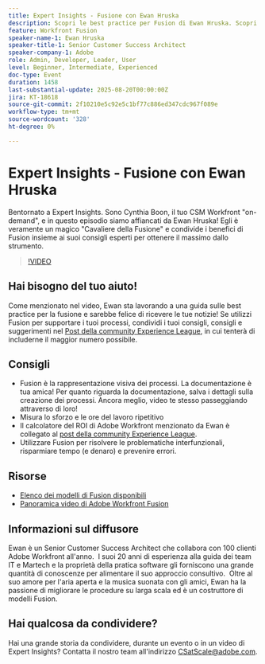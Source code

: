 ```yaml
---
title: Expert Insights - Fusione con Ewan Hruska
description: Scopri le best practice per Fusion di Ewan Hruska. Scopri come documentare, ottimizzare e scalare i flussi di lavoro con Adobe Workfront Fusion per ottimizzarne l’efficienza.
feature: Workfront Fusion
speaker-name-1: Ewan Hruska
speaker-title-1: Senior Customer Success Architect
speaker-company-1: Adobe
role: Admin, Developer, Leader, User
level: Beginner, Intermediate, Experienced
doc-type: Event
duration: 1458
last-substantial-update: 2025-08-20T00:00:00Z
jira: KT-18618
source-git-commit: 2f10210e5c92e5c1bf77c886ed347cdc967f089e
workflow-type: tm+mt
source-wordcount: '328'
ht-degree: 0%

---
```



# Expert Insights - Fusione con Ewan Hruska

Bentornato a Expert Insights.  Sono Cynthia Boon, il tuo CSM Workfront &quot;on-demand&quot;, e in questo episodio siamo affiancati da Ewan Hruska! Egli è veramente un magico &quot;Cavaliere della Fusione&quot; e condivide i benefici di Fusion insieme ai suoi consigli esperti per ottenere il massimo dallo strumento.

>[!VIDEO](https://video.tv.adobe.com/v/3469896/?learn=on&enablevpops)

## Hai bisogno del tuo aiuto!

Come menzionato nel video, Ewan sta lavorando a una guida sulle best practice per la fusione e sarebbe felice di ricevere le tue notizie!  Se utilizzi Fusion per supportare i tuoi processi, condividi i tuoi consigli, consigli e suggerimenti nel [Post della community Experience League](https://experienceleaguecommunities.adobe.com/t5/workfront-discussions/video-february-2024-workfront-expert-insights-fusion-with-ewan/td-p/657114), in cui tenterà di includerne il maggior numero possibile.

## Consigli

* Fusion è la rappresentazione visiva dei processi. La documentazione è tua amica! Per quanto riguarda la documentazione, salva i dettagli sulla creazione dei processi.  Ancora meglio, video te stesso passeggiando attraverso di loro!
* Misura lo sforzo e le ore del lavoro ripetitivo
* Il calcolatore del ROI di Adobe Workfront menzionato da Ewan è collegato al [post della community Experience League](https://experienceleaguecommunities.adobe.com/t5/workfront-discussions/video-february-2024-workfront-expert-insights-fusion-with-ewan/td-p/657114).
* Utilizzare Fusion per risolvere le problematiche interfunzionali, risparmiare tempo (e denaro) e prevenire errori.

## Risorse

* [Elenco dei modelli di Fusion disponibili](https://experienceleague.adobe.com/docs/workfront/using/adobe-workfront-fusion/scenarios-in-fusion/fusion-scenario-templates/currently-available-fusion-templates.html?lang=it)
* [Panoramica video di Adobe Workfront Fusion](https://experienceleague.adobe.com/docs/workfront/using/adobe-workfront-fusion/get-started-with-workfront-fusion/fusion-basics-videos.html?lang=it)

## Informazioni sul diffusore

Ewan è un Senior Customer Success Architect che collabora con 100 clienti Adobe Workfront all&#39;anno.  I suoi 20 anni di esperienza alla guida dei team IT e Martech e la proprietà della pratica software gli forniscono una grande quantità di conoscenze per alimentare il suo approccio consultivo.  Oltre al suo amore per l&#39;aria aperta e la musica suonata con gli amici, Ewan ha la passione di migliorare le procedure su larga scala ed è un costruttore di modelli Fusion.

## Hai qualcosa da condividere?

Hai una grande storia da condividere, durante un evento o in un video di Expert Insights? Contatta il nostro team all&#39;indirizzo [CSatScale@adobe.com](mailto:CSatScale@adobe.com).
